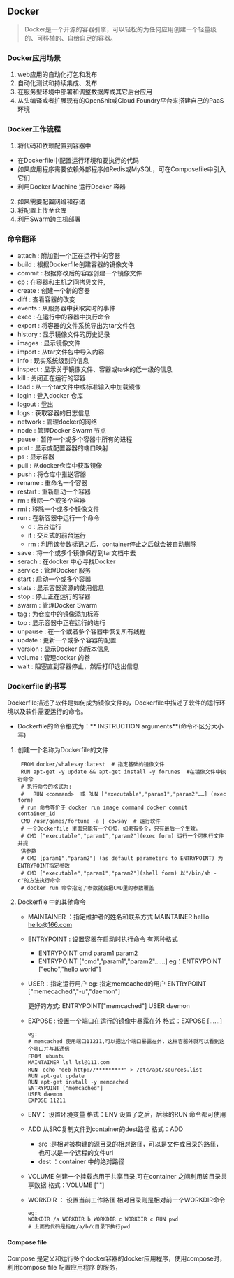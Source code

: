## Docker
> Docker是一个开源的容器引擎，可以轻松的为任何应用创建一个轻量级的、可移植的、自给自足的容器。

### Docker应用场景
1. web应用的自动化打包和发布
2. 自动化测试和持续集成、发布
3. 在服务型环境中部署和调整数据库或其它后台应用
4. 从头编译或者扩展现有的OpenShit或Cloud Foundry平台来搭建自己的PaaS环境

### Docker工作流程
1. 将代码和依赖配置到容器中
  - 在Dockerfile中配置运行环境和要执行的代码
  - 如果应用程序需要依赖外部程序如Redis或MySQL，可在Composefile中引入它们
  - 利用Docker Machine 运行Docker 容器
2. 如果需要配置网络和存储
3. 将配置上传至仓库
4. 利用Swarm跨主机部署

### 命令翻译

- attach  : 附加到一个正在运行中的容器
- build   : 根据Dockerfile创建容器的镜像文件
- commit  : 根据修改后的容器创建一个镜像文件
- cp      : 在容器和主机之间拷贝文件,
- create  : 创建一个新的容器
- diff    : 查看容器的改变
- events  : 从服务器中获取实时的事件
- exec    : 在运行中的容器中执行命令
- export  : 将容器的文件系统导出为tar文件包
- history : 显示镜像文件的历史记录
- images  : 显示镜像文件
- import  : 从tar文件包中导入内容
- info    : 现实系统级别的信息
- inspect : 显示关于镜像文件、容器或task的低一级的信息
- kill    : 关闭正在运行的容器
- load    : 从一个tar文件中或标准输入中加载镜像
- login   : 登入docker 仓库
- logout  : 登出
- logs    : 获取容器的日志信息
- network : 管理docker的网络
- node    : 管理Docker Swarm 节点
- pause   : 暂停一个或多个容器中所有的进程
- port    : 显示或配置容器的端口映射
- ps      : 显示容器
- pull    : 从docker仓库中获取镜像
- push    : 将仓库中推送容器
- rename  : 重命名一个容器
- restart : 重新启动一个容器
- rm      : 移除一个或多个容器
- rmi     : 移除一个或多个镜像文件
- run     : 在新容器中运行一个命令
  - d     : 后台运行
  - it    : 交互式的前台运行
  - rm    : 利用该参数标记之后，container停止之后就会被自动删除
- save    : 将一个或多个镜像保存到tar文档中去
- serach  : 在docker 中心寻找Docker
- service : 管理Docker 服务
- start   : 启动一个或多个容器
- stats   : 显示容器资源的使用信息
- stop    : 停止正在运行的容器
- swarm   : 管理Docker Swarm
- tag     : 为仓库中的镜像添加标签
- top     : 显示容器中正在运行的进行
- unpause : 在一个或者多个容器中恢复所有线程
- update  : 更新一个或多个容器的配置
- version : 显示Docker 的版本信息
- volume  : 管理docker 的卷
- wait    : 阻塞直到容器停止，然后打印退出信息

### Dockerfile 的书写
Dockerfile描述了软件是如何成为镜像文件的，Dockerfile中描述了软件的运行环境以及软件需要运行的命令。
- Dockerfile的命令格式为：** INSTRUCTION arguments**(命令不区分大小写)

1. 创建一个名称为Dockerfile的文件

        FROM docker/whalesay:latest  # 指定基础的镜像文件
        RUN apt-get -y update && apt-get install -y forunes  #在镜像文件中执行命令
        # 执行命令的格式为:
        #   RUN <command>  或 RUN ["executable","param1","param2"……] (exec form) 
        # run 命令等价于 docker run image command docker commit container_id
        CMD /usr/games/fortune -a | cowsay  # 运行软件
        # 一个Dockerfile 里面只能有一个CMD，如果有多个，只有最后一个生效。
        # CMD ["executable","param1","param2"](exec form) 运行一个可执行文件并提
        供参数
        # CMD [param1","param2"] (as default parameters to ENTRYPOINT) 为ENTRYPOINT指定参数
        # CMD ["executable","param1","param2"](shell form) 以"/bin/sh -c"的方法执行命令
        # docker run 命令指定了参数就会把CMD里的参数覆盖

2. Dockerfile 中的其他命令
    - MAINTAINER ：指定维护者的姓名和联系方式
      MAINTAINER helllo hello@166.com
    - ENTRYPOINT : 设置容器在启动时执行命令
    有两种格式
      - ENTRYPOINT cmd param1 param2
      - ENTRYPOINT ["cmd","param1","param2"……] 
    eg：ENTRYPOINT ["echo","hello world"]
    - USER：指定运行用户
      eg: 指定memcached的用户
          ENTRYPOINT ["memecached","-u","daemon"]

      更好的方式:
          ENTRYPOINT["memcached"]
          USER daemon

    - EXPOSE : 设置一个端口在运行的镜像中暴露在外
      格式：EXPOSE <PORT>[<port>……]

          eg:
          # memcached 使用端口11211,可以把这个端口暴露在外，这样容器外就可以看到这个端口并与其通信
          FROM　ubuntu
          MAINTAINER lsl lsl@111.com
          RUN　echo "deb http://*********" > /etc/apt/sources.list
          RUN apt-get update
          RUN apt-get install -y memcached
          ENTRYPOINT ["memcached"]
          USER daemon
          EXPOSE 11211

    - ENV： 设置环境变量
      格式：ENV <key> <value>
      设置了之后，后续的RUN 命令都可使用

    - ADD 从SRC复制文件到container的dest路径
      格式：ADD <src> <dest>
      - src :是相对被构建的源目录的相对路径，可以是文件或目录的路径，也可以是一个远程的文件url
      - dest ：container 中的绝对路径

    - VOLUME  创建一个挂载点用于共享目录,可在container 之间利用该目录共享数据
      格式：VOLUME ["<mountpoint>"]

    - WORKDIR ： 设置当前工作路径
      相对目录则是相对前一个WORKDIR命令
      
          eg:
          WORKDIR /a WORKDIR b WORKDIR c WORKDIR c RUN pwd
          # 上面的代码是指在/a/b/c目录下执行pwd
#### Compose file
  Compose 是定义和运行多个docker容器的docker应用程序，使用compose时，利用compose file 配置应用程序
  的服务，
      





